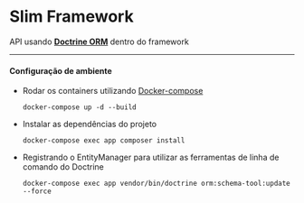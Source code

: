# Slim Framework
API usando **[Doctrine ORM](https://www.doctrine-project.org/)** dentro do framework

---

#### Configuração de ambiente

* Rodar os containers utilizando [Docker-compose](https://docs.docker.com/compose/)
    ```
    docker-compose up -d --build
    ```

* Instalar as dependências do projeto
    ```
    docker-compose exec app composer install
    ```

* Registrando o EntityManager para utilizar as ferramentas de linha de comando do Doctrine

    ```
    docker-compose exec app vendor/bin/doctrine orm:schema-tool:update --force
    ```
